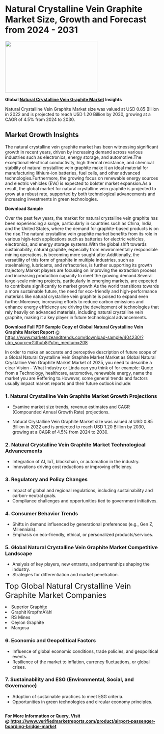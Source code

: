 <H1>Natural Crystalline Vein Graphite Market Size, Growth and Forecast from 2024 - 2031</H1><img class="aligncenter size-medium wp-image-584254" src="https://thirdeyenews.in/wp-content/uploads/2024/09/Global-Market-Research-300x168.jpeg" alt="" width="300" height="168" /><p><strong>Global&nbsp;<a href="https://www.marketsizeandtrends.com/download-sample/404230/?utm_source=Github8j?utm_medium=208">Natural Crystalline Vein Graphite Market</a> Insights</strong></p><p>Natural Crystalline Vein Graphite Market size was valued at USD 0.85 Billion in 2022 and is projected to reach USD 1.20 Billion by 2030, growing at a CAGR of 4.5% from 2024 to 2030.</p><p><h2>Market Growth Insights</h2> <p>The natural crystalline vein graphite market has been witnessing significant growth in recent years, driven by increasing demand across various industries such as electronics, energy storage, and automotive.The exceptional electrical conductivity, high thermal resistance, and chemical stability of natural crystalline vein graphite make it an ideal material for manufacturing lithium-ion batteries, fuel cells, and other advanced technologies.Furthermore, the growing focus on renewable energy sources and electric vehicles (EVs) is expected to bolster market expansion.As a result, the global market for natural crystalline vein graphite is projected to grow at a robust rate, supported by both technological advancements and increasing investments in green technologies.</p> <p><strong>Download Sample</strong></p> <p>Over the past few years, the market for natural crystalline vein graphite has been experiencing a surge, particularly in countries such as China, India, and the United States, where the demand for graphite-based products is on the rise.The natural crystalline vein graphite market benefits from its role in various high-tech applications such as batteries for electric vehicles, electronics, and energy storage systems.With the global shift towards sustainability, natural graphite, especially from environmentally responsible mining operations, is becoming more sought after.Additionally, the versatility of this form of graphite in multiple industries, such as steelmaking, lubricants, and refractories, is further supporting its growth trajectory.Market players are focusing on improving the extraction process and increasing production capacity to meet the growing demand.Several large-scale mining projects, particularly in emerging markets, are expected to contribute significantly to market growth.As the world transitions towards a more sustainable future, the need for eco-friendly and high-performance materials like natural crystalline vein graphite is poised to expand even further.Moreover, increasing efforts to reduce carbon emissions and enhance energy efficiency are driving the development of technologies that rely heavily on advanced materials, including natural crystalline vein graphite, making it a key player in future technological advancements.<p><span class=""><strong>Download Full PDF Sample Copy of Global Natural Crystalline Vein Graphite Market Report</strong> @ <a href="https://www.marketsizeandtrends.com/download-sample/404230/?utm_source=Github8j?utm_medium=208" target="_blank">https://www.marketsizeandtrends.com/download-sample/404230/?utm_source=Github8j?utm_medium=208</a></span></p><p>In order to make an accurate and perceptive description of future scope of a Global&nbsp;Natural Crystalline Vein Graphite Market Market as Global&nbsp;Natural Crystalline Vein Graphite Market Market of 2025, you need to describe a clear Vision &ndash; What Industry or Linda can you think of for example: Quote from a Technology, healthcare, automotive, renewable energy, name the market you are Reffering to.However, some general trends and factors usually impact market reports and their future outlook include:</p><h3>1.&nbsp;<strong>Natural Crystalline Vein Graphite Market Growth Projections</strong></h3><ul><li>Examine market size trends, revenue estimates and CAGR (Compounded Annual Growth Rate) projections.</li><li><p>Natural Crystalline Vein Graphite Market size was valued at USD 0.85 Billion in 2022 and is projected to reach USD 1.20 Billion by 2030, growing at a CAGR of 4.5% from 2024 to 2030.</p></li></ul><h3>2.&nbsp;<strong>Natural Crystalline Vein Graphite Market Technological Advancements</strong></h3><ul><li>Integration of AI, IoT, blockchain, or automation in the industry.</li><li>Innovations driving cost reductions or improving efficiency.</li></ul><h3>3.&nbsp;<strong>Regulatory and Policy Changes</strong></h3><ul><li>Impact of global and regional regulations, including sustainability and carbon-neutral goals.</li><li>Compliance challenges and opportunities tied to government initiatives.</li></ul><h3>4.&nbsp;<strong>Consumer Behavior Trends</strong></h3><ul><li>Shifts in demand influenced by generational preferences (e.g., Gen Z, Millennials).</li><li>Emphasis on eco-friendly, ethical, or personalized products/services.</li></ul><h3>5.&nbsp;<strong>Global Natural Crystalline Vein Graphite Market Competitive Landscape</strong></h3><ul><li>Analysis of key players, new entrants, and partnerships shaping the industry.</li><li>Strategies for differentiation and market penetration.</li></ul><p data-pm-slice="1 1 []"><span style="color: inherit; font-family: inherit; font-size: 25px;">Top Global Natural Crystalline Vein Graphite Market Companies</span></p><div class="" data-test-id=""><p><li>Superior Graphite</li><li> Graphit KropfmÃ¼hl</li><li> RS Mines</li><li> Ceylon Graphite</li><li> Margosa</li></p></div><h3>6.&nbsp;<strong>Economic and Geopolitical Factors</strong></h3><ul><li>Influence of global economic conditions, trade policies, and geopolitical events.</li><li>Resilience of the market to inflation, currency fluctuations, or global crises.</li></ul><h3>7.&nbsp;<strong>Sustainability and ESG (Environmental, Social, and Governance)</strong></h3><ul><li>Adoption of sustainable practices to meet ESG criteria.</li><li>Opportunities in green technologies and circular economy principles.</li></ul><h2><strong style="font-size: 14px;">For More Information or Query, Visit @&nbsp;</strong><a style="background-color: #ffffff; font-size: 14px;" href="https://www.marketsizeandtrends.com/report/natural-crystalline-vein-graphite-market/" target="_blank">https://www.verifiedmarketreports.com/product/airport-passenger-boarding-bridge-market</a></h2>